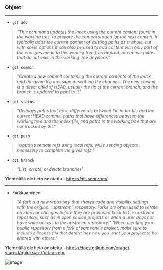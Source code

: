 ### **Ohjeet**

----

- ``git add``
> *"This command updates the index using the current content found in the working tree, to prepare the content staged for the next commit. It typically adds the current content of existing paths as a whole, but with some options it can also be used to add content with only part of the changes made to the working tree files applied, or remove paths that do not exist in the working tree anymore."*

- ``git commit``
> *"Create a new commit containing the current contents of the index and the given log message describing the changes. The new commit is a direct child of HEAD, usually the tip of the current branch, and the branch is updated to point to it."*

- ``git status``
> *"Displays paths that have differences between the index file and the current HEAD commit, paths that have differences between the working tree and the index file, and paths in the working tree that are not tracked by Git."*

- ``git push``
> *"Updates remote refs using local refs, while sending objects necessary to complete the given refs."*

- ``git branch``
> *"List, create, or delete branches"*

Ylemmällä ole tieto on otettu - https://git-scm.com/

----

- Forkkaaminen
> *"A fork is a new repository that shares code and visibility settings with the original “upstream” repository. Forks are often used to iterate on ideas or changes before they are proposed back to the upstream repository, such as in open source projects or when a user does not have write access to the upstream repository." "When creating your public repository from a fork of someone's project, make sure to include a license file that determines how you want your project to be shared with others."* 

Ylemmällä ole tieto on otettu - https://docs.github.com/en/get-started/quickstart/fork-a-repo

![image](https://user-images.githubusercontent.com/120164183/208055783-6b582e19-2e53-456b-ac45-b175c277c90f.png)

